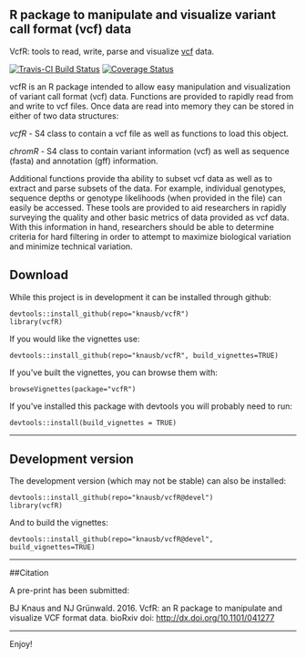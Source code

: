 
## R package to manipulate and visualize variant call format (vcf) data

VcfR: tools to read, write, parse and visualize [vcf](https://github.com/samtools/hts-specs) data.

[![Travis-CI Build Status](https://travis-ci.org/knausb/vcfR.png?branch=master)](https://travis-ci.org/knausb/vcfR)
[![Coverage Status](https://coveralls.io/repos/github/knausb/vcfR/badge.svg?branch=master)](https://coveralls.io/github/knausb/vcfR?branch=master)


vcfR is an R package intended to allow easy manipulation and visualization of variant call format (vcf) data.
Functions are provided to rapidly read from and write to vcf files.
Once data are read into memory they can be stored in either of two data structures:

*vcfR* - S4 class to contain a vcf file as well as functions to load this object.

*chromR* - S4 class to contain variant information (vcf) as well as sequence (fasta) and annotation (gff) information.

Additional functions provide tha ability to subset vcf data as well as to extract and parse subsets of the data.
For example, individual genotypes, sequence depths or genotype likelihoods (when provided in the file) can easily be accessed.
These tools are provided to aid researchers in rapidly surveying the quality and other basic metrics of data provided as vcf data.
With this information in hand, researchers should be able to determine criteria for hard filtering in order to attempt to maximize biological variation and minimize technical variation.

## Download

While this project is in development it can be installed through github:

    devtools::install_github(repo="knausb/vcfR")
    library(vcfR)


If you would like the vignettes use:

    devtools::install_github(repo="knausb/vcfR", build_vignettes=TRUE)


If you've built the vignettes, you can browse them with:

    browseVignettes(package="vcfR")


If you've installed this package with devtools you will probably need to run:

    devtools::install(build_vignettes = TRUE)
    

------

## Development version

The development version (which may not be stable) can also be installed:

    devtools::install_github(repo="knausb/vcfR@devel")
    library(vcfR)


And to build the vignettes:

    devtools::install_github(repo="knausb/vcfR@devel", build_vignettes=TRUE)


------

##Citation

A pre-print has been submitted:

BJ Knaus and NJ Grünwald. 2016. VcfR: an R package to manipulate and visualize VCF format data. bioRxiv doi: http://dx.doi.org/10.1101/041277 

------

Enjoy!
